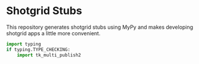 # Shotgrid Stubs
This repository generates shotgrid stubs using MyPy and makes developing shotgrid apps a little more convenient.

```python
import typing
if typing.TYPE_CHECKING:
    import tk_multi_publish2
```
